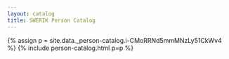 ```yaml
---
layout: catalog
title: SWERIK Person Catalog
---
```

{% assign p = site.data._person-catalog.i-CMoRRNd5mmMNzLy51CkWv4 %}
{% include person-catalog.html p=p %}

